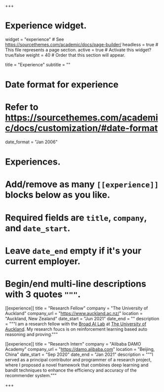 +++
# Experience widget.
widget = "experience"  # See https://sourcethemes.com/academic/docs/page-builder/
headless = true  # This file represents a page section.
active = true  # Activate this widget? true/false
weight = 40  # Order that this section will appear.

title = "Experience"
subtitle = ""

# Date format for experience
#   Refer to https://sourcethemes.com/academic/docs/customization/#date-format
date_format = "Jan 2006"

# Experiences.
#   Add/remove as many `[[experience]]` blocks below as you like.
#   Required fields are `title`, `company`, and `date_start`.
#   Leave `date_end` empty if it's your current employer.
#   Begin/end multi-line descriptions with 3 quotes `"""`.
[[experience]]
  title = "Research Fellow"
  company = "The University of Auckland"
  company_url = "https://www.auckland.ac.nz/"
  location = "Auckland, New Zealand"
  date_start = "Jun 2021"
  date_end = ""
  description = """I am a research fellow with the [Broad AI Lab](https://www.auckland.ac.nz/en/news/2019/06/18/ai-for-good.html) at [The University of Auckland](https://www.auckland.ac.nz/). My research foucs is on reinforcement learning based auto reasoning and proving."""


[[experience]]
  title = "Research Intern"
  company = "Alibaba DAMO Academy"
  company_url = "https://damo.alibaba.com"
  location = "Beijing, China"
  date_start = "Sep 2020"
  date_end = "Jan 2021"
  description = """I served as a principal contributor and programmer of a research project, where I proposed a novel framework that combines deep learning and bandit techniques to enhance the efficiency and accuracy of the recommender system."""

+++